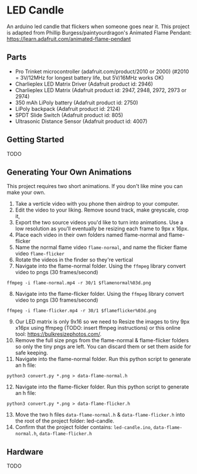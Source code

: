 # LED Candle
An arduino led candle that flickers when someone goes near it. This project is adapted from Phillip Burgess/paintyourdragon's Animated Flame Pendant:
https://learn.adafruit.com/animated-flame-pendant

## Parts
- Pro Trinket microcontroller (adafruit.com/product/2010 or 2000) (#2010 = 3V/12MHz for longest battery life, but 5V/16MHz works OK)
- Charlieplex LED Matrix Driver (Adafruit product id: 2946)
- Charlieplex LED Matrix (Adafruit product id: 2947, 2948, 2972, 2973 or 2974)
- 350 mAh LiPoly battery (Adafruit product id: 2750)
- LiPoly backpack (Adafruit product id: 2124)
- SPDT Slide Switch (Adafruit product id: 805)
- Ultrasonic Distance Sensor (Adafruit product id: 4007)


## Getting Started
TODO


## Generating Your Own Animations
This project requires two short animations. If you don't like mine you can make your own.
1) Take a verticle video with you phone then airdrop to your computer.
2) Edit the video to your liking. Remove sound track, make greyscale, crop it,
3) Export the two source videos you'd like to turn into animations. Use a low resolution as you'll eventually be resizing each frame to 9px x 16px.
4) Place each video in their own folders named flame-normal and flame-flicker
5) Name the normal flame video `flame-normal`, and name the flicker flame video `flame-flicker`
6) Rotate the videos in the finder so they're vertical
7) Navigate into the flame-normal folder. Using the `ffmpeg` library convert video to pngs (30 frames/second)
```
ffmpeg -i flame-normal.mp4 -r 30/1 $flamenormal%03d.png
```
8) Navigate into the flame-flicker folder. Using the `ffmpeg` library convert video to pngs (30 frames/second)
```
ffmpeg -i flame-flicker.mp4 -r 30/1 $flameflicker%03d.png
```
9) Our LED matrix is only 9x16 so we need to Resize the images to tiny 9px x16px using ffmpeg (TODO: insert ffmpeg instructions) or this online tool: https://bulkresizephotos.com/.
10) Remove the full size pngs from the flame-normal & flame-flicker folders so only the tiny pngs are left. You can discard them or set them aside for safe keeping.
11) Navigate into the flame-normal folder. Run this python script to generate an h file:
```
python3 convert.py *.png > data-flame-normal.h
```
12) Navigate into the flame-flicker folder. Run this python script to generate an h file:
```
python3 convert.py *.png > data-flame-flicker.h
```
13) Move the two h files `data-flame-normal.h` & `data-flame-flicker.h` into the root of the project folder: led-candle.
14) Confirm that the project folder contains: `led-candle.ino`, `data-flame-normal.h`, `data-flame-flicker.h`


## Hardware
TODO
